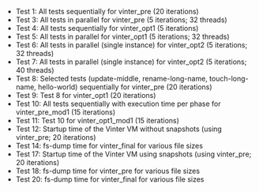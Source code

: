 - Test 1: All tests sequentially for vinter\_pre (20 iterations)
- Test 3: All tests in parallel for vinter\_pre (5 iterations; 32 threads)
- Test 4: All tests sequentially for vinter\_opt1 (5 iterations)
- Test 5: All tests in parallel for vinter\_opt1 (5 iterations; 32 threads)
- Test 6: All tests in parallel (single instance) for vinter\_opt2 (5 iterations; 32 threads)
- Test 7: All tests in parallel (single instance) for vinter\_opt2 (5 iterations; 40 threads)
- Test 8: Selected tests (update-middle, rename-long-name, touch-long-name, hello-world) sequentially for vinter\_pre (20 iterations)
- Test 9: Test 8 for vinter\_opt1 (20 iterations)
- Test 10: All tests sequentially with execution time per phase for vinter\_pre\_mod1 (15 iterations)
- Test 11: Test 10 for vinter\_opt1\_mod1 (15 iterations)
- Test 12: Startup time of the Vinter VM without snapshots (using vinter\_pre; 20 iterations)
- Test 14: fs-dump time for vinter\_final for various file sizes
- Test 17: Startup time of the Vinter VM using snapshots (using vinter\_pre; 20 iterations)
- Test 18: fs-dump time for vinter\_pre for various file sizes
- Test 20: fs-dump time for vinter\_final for various file sizes
